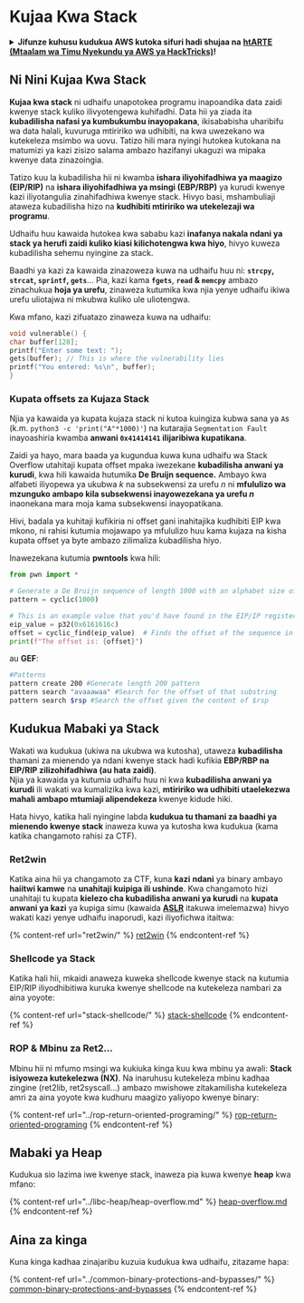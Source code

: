 # Kujaa Kwa Stack

<details>

<summary><strong>Jifunze kuhusu kudukua AWS kutoka sifuri hadi shujaa na</strong> <a href="https://training.hacktricks.xyz/courses/arte"><strong>htARTE (Mtaalam wa Timu Nyekundu ya AWS ya HackTricks)</strong></a><strong>!</strong></summary>

Njia nyingine za kusaidia HackTricks:

* Ikiwa unataka kuona **kampuni yako ikitangazwa kwenye HackTricks** au **kupakua HackTricks kwa PDF** Angalia [**MIPANGO YA KUJIUNGA**](https://github.com/sponsors/carlospolop)!
* Pata [**bidhaa rasmi za PEASS & HackTricks**](https://peass.creator-spring.com)
* Gundua [**Familia ya PEASS**](https://opensea.io/collection/the-peass-family), mkusanyiko wetu wa [**NFTs**](https://opensea.io/collection/the-peass-family) za kipekee
* **Jiunge na** 💬 [**Kikundi cha Discord**](https://discord.gg/hRep4RUj7f) au kikundi cha [**telegram**](https://t.me/peass) au **tufuate** kwenye **Twitter** 🐦 [**@hacktricks\_live**](https://twitter.com/hacktricks\_live)**.**
* **Shiriki mbinu zako za kudukua kwa kuwasilisha PRs kwa** [**HackTricks**](https://github.com/carlospolop/hacktricks) na [**HackTricks Cloud**](https://github.com/carlospolop/hacktricks-cloud) repos za github.

</details>

## Ni Nini Kujaa Kwa Stack

**Kujaa kwa stack** ni udhaifu unapotokea programu inapoandika data zaidi kwenye stack kuliko ilivyotengewa kuhifadhi. Data hii ya ziada ita **kubadilisha nafasi ya kumbukumbu inayopakana**, ikisababisha uharibifu wa data halali, kuvuruga mtiririko wa udhibiti, na kwa uwezekano wa kutekeleza msimbo wa uovu. Tatizo hili mara nyingi hutokea kutokana na matumizi ya kazi zisizo salama ambazo hazifanyi ukaguzi wa mipaka kwenye data zinazoingia.

Tatizo kuu la kubadilisha hii ni kwamba **ishara iliyohifadhiwa ya maagizo (EIP/RIP)** na **ishara iliyohifadhiwa ya msingi (EBP/RBP)** ya kurudi kwenye kazi iliyotangulia zinahifadhiwa kwenye stack. Hivyo basi, mshambuliaji ataweza kubadilisha hizo na **kudhibiti mtiririko wa utekelezaji wa programu**.

Udhaifu huu kawaida hutokea kwa sababu kazi **inafanya nakala ndani ya stack ya herufi zaidi kuliko kiasi kilichotengwa kwa hiyo**, hivyo kuweza kubadilisha sehemu nyingine za stack.

Baadhi ya kazi za kawaida zinazoweza kuwa na udhaifu huu ni: **`strcpy`, `strcat`, `sprintf`, `gets`**... Pia, kazi kama **`fgets`**, **`read` & `memcpy`** ambazo zinachukua **hoja ya urefu**, zinaweza kutumika kwa njia yenye udhaifu ikiwa urefu uliotajwa ni mkubwa kuliko ule uliotengwa.

Kwa mfano, kazi zifuatazo zinaweza kuwa na udhaifu:
```c
void vulnerable() {
char buffer[128];
printf("Enter some text: ");
gets(buffer); // This is where the vulnerability lies
printf("You entered: %s\n", buffer);
}
```
### Kupata offsets za Kujaza Stack

Njia ya kawaida ya kupata kujaza stack ni kutoa kuingiza kubwa sana ya `A`s (k.m. `python3 -c 'print("A"*1000)'`) na kutarajia `Segmentation Fault` inayoashiria kwamba **anwani `0x41414141` ilijaribiwa kupatikana**.

Zaidi ya hayo, mara baada ya kugundua kuwa kuna udhaifu wa Stack Overflow utahitaji kupata offset mpaka iwezekane **kubadilisha anwani ya kurudi**, kwa hili kawaida hutumika **De Bruijn sequence.** Ambayo kwa alfabeti iliyopewa ya ukubwa _k_ na subsekwensi za urefu _n_ ni **mfululizo wa mzunguko ambapo kila subsekwensi inayowezekana ya urefu _n_** inaonekana mara moja kama subsekwensi inayopatikana.

Hivi, badala ya kuhitaji kufikiria ni offset gani inahitajika kudhibiti EIP kwa mkono, ni rahisi kutumia mojawapo ya mfululizo huu kama kujaza na kisha kupata offset ya byte ambazo zilimaliza kubadilisha hiyo.

Inawezekana kutumia **pwntools** kwa hili:
```python
from pwn import *

# Generate a De Bruijn sequence of length 1000 with an alphabet size of 256 (byte values)
pattern = cyclic(1000)

# This is an example value that you'd have found in the EIP/IP register upon crash
eip_value = p32(0x6161616c)
offset = cyclic_find(eip_value)  # Finds the offset of the sequence in the De Bruijn pattern
print(f"The offset is: {offset}")
```
au **GEF**:
```bash
#Patterns
pattern create 200 #Generate length 200 pattern
pattern search "avaaawaa" #Search for the offset of that substring
pattern search $rsp #Search the offset given the content of $rsp
```
## Kudukua Mabaki ya Stack

Wakati wa kudukua (ukiwa na ukubwa wa kutosha), utaweza **kubadilisha** thamani za mienendo ya ndani kwenye stack hadi kufikia **EBP/RBP na EIP/RIP zilizohifadhiwa (au hata zaidi)**.\
Njia ya kawaida ya kutumia udhaifu huu ni kwa **kubadilisha anwani ya kurudi** ili wakati wa kumalizika kwa kazi, **mtiririko wa udhibiti utaelekezwa mahali ambapo mtumiaji alipendekeza** kwenye kidude hiki.

Hata hivyo, katika hali nyingine labda **kudukua tu thamani za baadhi ya mienendo kwenye stack** inaweza kuwa ya kutosha kwa kudukua (kama katika changamoto rahisi za CTF).

### Ret2win

Katika aina hii ya changamoto za CTF, kuna **kazi** **ndani** ya binary ambayo **haiitwi kamwe** na **unahitaji kuipiga ili ushinde**. Kwa changamoto hizi unahitaji tu kupata **kielezo cha kubadilisha anwani ya kurudi** na **kupata anwani ya kazi** ya kupiga simu (kawaida [**ASLR**](../common-binary-protections-and-bypasses/aslr/) itakuwa imelemazwa) hivyo wakati kazi yenye udhaifu inaporudi, kazi iliyofichwa itaitwa:

{% content-ref url="ret2win/" %}
[ret2win](ret2win/)
{% endcontent-ref %}

### Shellcode ya Stack

Katika hali hii, mkaidi anaweza kuweka shellcode kwenye stack na kutumia EIP/RIP iliyodhibitiwa kuruka kwenye shellcode na kutekeleza nambari za aina yoyote:

{% content-ref url="stack-shellcode/" %}
[stack-shellcode](stack-shellcode/)
{% endcontent-ref %}

### ROP & Mbinu za Ret2...

Mbinu hii ni mfumo msingi wa kukiuka kinga kuu kwa mbinu ya awali: **Stack isiyoweza kutekelezwa (NX)**. Na inaruhusu kutekeleza mbinu kadhaa zingine (ret2lib, ret2syscall...) ambazo mwishowe zitakamilisha kutekeleza amri za aina yoyote kwa kudhuru maagizo yaliyopo kwenye binary:

{% content-ref url="../rop-return-oriented-programing/" %}
[rop-return-oriented-programing](../rop-return-oriented-programing/)
{% endcontent-ref %}

## Mabaki ya Heap

Kudukua sio lazima iwe kwenye stack, inaweza pia kuwa kwenye **heap** kwa mfano:

{% content-ref url="../libc-heap/heap-overflow.md" %}
[heap-overflow.md](../libc-heap/heap-overflow.md)
{% endcontent-ref %}

## Aina za kinga

Kuna kinga kadhaa zinajaribu kuzuia kudukua kwa udhaifu, zitazame hapa:

{% content-ref url="../common-binary-protections-and-bypasses/" %}
[common-binary-protections-and-bypasses](../common-binary-protections-and-bypasses/)
{% endcontent-ref %}
